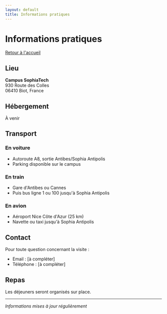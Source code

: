 ```yaml
---
layout: default
title: Informations pratiques
---
```


# Informations pratiques

[Retour à l'accueil](index.md)

## Lieu

**Campus SophiaTech**  
930 Route des Colles  
06410 Biot, France

## Hébergement

À venir

## Transport

### En voiture
- Autoroute A8, sortie Antibes/Sophia Antipolis
- Parking disponible sur le campus

### En train
- Gare d'Antibes ou Cannes
- Puis bus ligne 1 ou 100 jusqu'à Sophia Antipolis

### En avion
- Aéroport Nice Côte d'Azur (25 km)
- Navette ou taxi jusqu'à Sophia Antipolis

## Contact

Pour toute question concernant la visite :
- Email : [à compléter]
- Téléphone : [à compléter]

## Repas

Les déjeuners seront organisés sur place.

---

*Informations mises à jour régulièrement*
